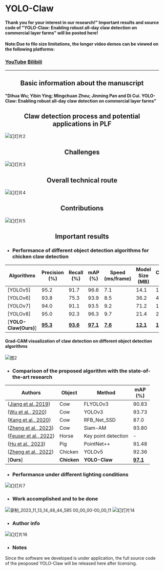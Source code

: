 # YOLO-Claw
#### Thank you for your interest in our research!" Important results and source code of "YOLO-Claw: Enabling robust all-day claw detection on commercial layer farms" will be posted here!
   
#### Note:Due to file size limitations, the longer video demos can be viewed on the following platforms:
### [YouTube](https://www.youtube.com/watch?v=f_NXkoem-bc)     [Bilibili](https://www.bilibili.com/video/BV13N41137Ko/?vd_source=dbf425d5883bb58ae44146a6ba54e40d) 
---
## <div align="center">Basic information about the manuscript
#### <div align="left">"Dihua Wu; Yibin Ying; Mingchuan Zhou; Jinming Pan and Di Cui. YOLO-Claw: Enabling robust all-day claw detection on commercial layer farms"</div>
## <div align="center">Claw detection process and potential applications in PLF</font></div>
![幻灯片2](https://github.com/PuristWu/YOLO-Claw/assets/90194261/ccf83bab-353e-4c29-9682-fb0b7dfd861d)
## <div align="center">Challenges</font></div>
![幻灯片3](https://github.com/PuristWu/YOLO-Claw/assets/90194261/c36a5f21-225d-4932-88eb-643923a41133)
## <div align="center">Overall technical route</font></div>
![幻灯片4](https://github.com/PuristWu/YOLO-Claw/assets/90194261/6fe666b0-5d07-4a8d-8689-1acb553bc235)
## <div align="center">Contributions</font></div>
![幻灯片5](https://github.com/PuristWu/YOLO-Claw/assets/90194261/0f7e761a-ccb5-420b-9c6e-1edd1a474495)
## <div align="center">Important results</font></div>

* ### <div align="left">Performance of different object detection algorithms for chicken claw detection</div>
|Algorithms |Precision<br>(%) |Recall<br>(%) |mAP<br>(%) |Speed<br>(ms/frame) |Model Size<br>(MB) |Calculations<br>(GFLOPs) |
|---                    |---  |---    |---    |---    |---    |---    
|[YOLOv5]      |95.2  |91.7   |96.6   |7.1 |14.1|15.8
|[YOLOv6]      |93.8  |75.3   |93.9   |8.5     |36.2    |44.1    
|[YOLOv7]      |94.0  |91.1   |93.5   |9.2    |71.2    |103.2    
|[YOLOv8]     |95.0  |92.3   |96.3   |9.7    |21.4   |28.4    
|[**YOLO-Claw(Ours)**]      |**<ins>95.3<ins>**  |**<ins>93.6<ins>**   |**<ins>97.1<ins>**   |**<ins>7.6<ins>**    |**<ins>12.1<ins>**   |**<ins>14.3<ins>**   
#### <div align="left">Grad-CAM visualization of claw detection on different object detection algorithms</div>
![图2](https://github.com/PuristWu/YOLO-Claw/assets/90194261/877ccb1a-d326-4c10-b68e-4b965ee7182d)

* ### <div align="left">Comparison of the proposed algorithm with the state-of-the-art research</div>
|Authors |Object |Method |mAP<br>(%) |
|---                    |---  |---    |---        
|([Jiang et al.,2019](https://www.sciencedirect.com/science/article/abs/pii/S0168169919309263))      |Cow  |FLYOLOv3   |90.83   
|([Wu et al., 2020](https://www.sciencedirect.com/science/article/abs/pii/S1537511019309006))      |Cow  |YOLOv3   |93.73      
|([Kang et al., 2020](https://www.sciencedirect.com/science/article/pii/S002203022030713X))      |Cow  |RFB_Net_SSD   |87.0      
|([Zheng et al., 2023](https://www.sciencedirect.com/science/article/abs/pii/S0168169923000066))      |Cow  |Siam-AM   |93.80  
|([Feuser et al., 2022](https://www.mdpi.com/2076-2615/12/20/2804))      |Horse  |Key point detection   |-       
|([Hu et al., 2023](https://www.sciencedirect.com/science/article/abs/pii/S0168169922008687))      |Pig  |PointNet++   |91.48      
|([Zheng et al., 2022](https://www.sciencedirect.com/science/article/abs/pii/S0168169922003064))     |Chicken  |YOLOv5   |92.36      
|[**Ours**]      |**Chicken**  |**YOLO-Claw**   |**<ins>97.1<ins>**    

* ### <div align="left">Performance under different lighting conditions</div>
![幻灯片7](https://github.com/PuristWu/YOLO-Claw/assets/90194261/2d486b9f-1416-4c80-a0c9-f13ceba05d0d)
* ### <div align="left">Work accomplished and to be done</div>
![录制_2023_11_13_14_48_44_585 00_00_00-00_00_11](https://github.com/PuristWu/YOLO-Claw/assets/90194261/77f623d5-3f5c-45cd-b311-98abc2c98c6d)
![幻灯片14](https://github.com/PuristWu/YOLO-Claw/assets/90194261/7c29c3fb-eba2-42e8-9035-1fa1748caa2a)
* ### <div align="left">Author info</div>
![幻灯片16](https://github.com/PuristWu/YOLO-Claw/assets/90194261/28b07afe-e506-4f9b-8733-e607aa0d90c8)

* ### <div align="left">Notes</div>
<div align="left">Since the software we developed is under application, the full source code of the peoposed YOLO-Claw will be released here after licensing.</div>
